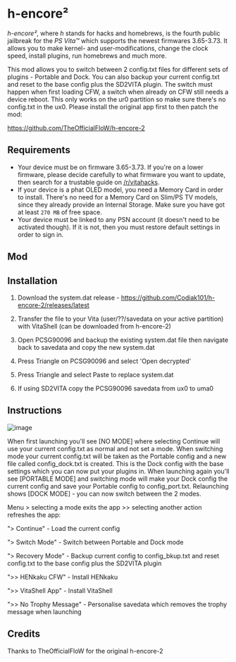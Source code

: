 # h-encore²

*h-encore²*, where *h* stands for hacks and homebrews, is the fourth public jailbreak for the *PS Vita™* which supports the newest firmwares 3.65-3.73. It allows you to make kernel- and user-modifications, change the clock speed, install plugins, run homebrews and much more.

This mod allows you to switch between 2 config.txt files for different sets of plugins - Portable and Dock. You can also backup your current config.txt and reset to the base config plus the SD2VITA plugin. The switch must happen when first loading CFW, a switch when already on CFW still needs a device reboot. This only works on the ur0 partition so make sure there's no config.txt in the ux0. Please install the original app first to then patch the mod:

https://github.com/TheOfficialFloW/h-encore-2

## Requirements

- Your device must be on firmware 3.65-3.73. If you're on a lower firmware, please decide carefully to what firmware you want to update, then search for a trustable guide on [/r/vitahacks](https://www.reddit.com/r/vitahacks/).
- If your device is a phat OLED model, you need a Memory Card in order to install. There's no need for a Memory Card on Slim/PS TV models, since they already provide an Internal Storage. Make sure you have got at least `270 MB` of free space.
- Your device must be linked to any PSN account (it doesn't need to be activated though). If it is not, then you must restore default settings in order to sign in.

## Mod
## Installation

1. Download the system.dat release - https://github.com/Codiak101/h-encore-2/releases/latest

2. Transfer the file to your Vita (user/??/savedata on your active partition) with VitaShell (can be downloaded from h-encore-2)

3. Open PCSG90096 and backup the existing system.dat file then navigate back to savedata and copy the new system.dat

4. Press Triangle on PCSG90096 and select 'Open decrypted'

5. Press Triangle and select Paste to replace system.dat

6. If using SD2VITA copy the PCSG90096 savedata from ux0 to uma0

## Instructions
![image](https://user-images.githubusercontent.com/78706679/113041457-e6005900-9191-11eb-8278-8e76cf2e3971.png)

When first launching you'll see [NO MODE] where selecting Continue will use your current config.txt as normal and not set a mode. When switching mode your current config.txt will be taken as the Portable config and a new file called config_dock.txt is created. This is the Dock config with the base settings which you can now put your plugins in. When launching again you'll see [PORTABLE MODE] and switching mode will make your Dock config the current config and save your Portable config to config_port.txt. Relaunching shows [DOCK MODE] - you can now switch between the 2 modes.

Menu > selecting a mode exits the app >> selecting another action refreshes the app:

"> Continue" - Load the current config

"> Switch Mode" - Switch between Portable and Dock mode

"> Recovery Mode" - Backup current config to config_bkup.txt and reset config.txt to the base config plus the SD2VITA plugin

">> HENkaku CFW" - Install HENkaku

">> VitaShell App" - Install VitaShell

">> No Trophy Message" - Personalise savedata which removes the trophy message when launching

## Credits

Thanks to TheOfficialFloW for the original h-encore-2
